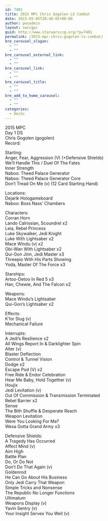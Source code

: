 ```yaml
---
id: 7401
title: 2015 MPC Chris Gogolen LS Combat
date: 2015-05-05T20:48:02+00:00
author: pwsadmin
layout: swccgpc
guid: http://www.starwarsccg.org/?p=7401
permalink: /2015-mpc-chris-gogolen-ls-combat/
bre_carousel_slogan:
  - ""
  - ""
bre_carousel_external_link:
  - ""
  - ""
bre_carousel_link:
  - ""
  - ""
bre_carousel_title:
  - ""
  - ""
bre_add_to_home_carousel:
  - ""
  - ""
categories:
  - Decks
---
```

2015 MPC  
Day 1 DS  
Chris Gogolen (gogolen)  
Record:

Starting:  
Anger, Fear, Aggression (V) (+Defensive Shields)  
We&#8217;ll Handle This / Duel Of The Fates  
Inner Strength  
Naboo: Theed Palace Generator  
Naboo: Theed Palace Generator Core  
Don&#8217;t Tread On Me (v) (12 Card Starting Hand)

Locations:  
Dejarik Hologameboard  
Naboo: Boss Nass&#8217; Chambers

Characters:  
Corran Horn  
Lando Calrissian, Scoundrel x2  
Leia, Rebel Princess  
Luke Skywalker, Jedi Knight  
Luke With Lightsaber x2  
Mace Windu (v) x2  
Obi-Wan With Lightsaber x2  
Qui-Gon Jinn, Jedi Master x3  
Threepio With His Parts Showing  
Yoda, Master Of The Force x3

Starships:  
Artoo-Detoo In Red 5 x3  
Han, Chewie, And The Falcon x2

Weapons:  
Mace Windu&#8217;s Lightsaber  
Qui-Gon&#8217;s Lightsaber x2

Effects:  
K&#8217;lor Slug (v)  
Mechanical Failure

Interrupts:  
A Jedi&#8217;s Resilience x2  
All Wings Report In & Darklighter Spin  
Alter (v)  
Blaster Deflection  
Control & Tunnel Vision  
Dodge x2  
Escape Pod (V) x2  
Free Ride & Endor Celebration  
Hear Me Baby, Hold Together (v)  
Houjix  
Jedi Levitation (v)  
Out Of Commission & Transmission Terminated  
Rebel Barrier x2  
Sense  
The Bith Shuffle & Desperate Reach  
Weapon Levitation  
Were You Looking For Me?  
Wesa Gotta Grand Army x3

Defensive Shields:  
A Tragedy Has Occurred  
Affect Mind (v)  
Aim High  
Battle Plan  
Do, Or Do Not  
Don&#8217;t Do That Again (v)  
Goldenrod  
He Can Go About His Business  
Only Jedi Carry That Weapon  
Simple Tricks and Nonsense  
The Republic No Longer Functions  
Ultimatum  
Weapons Display (v)  
Yavin Sentry (v)  
Your Insight Serves You Well (v)